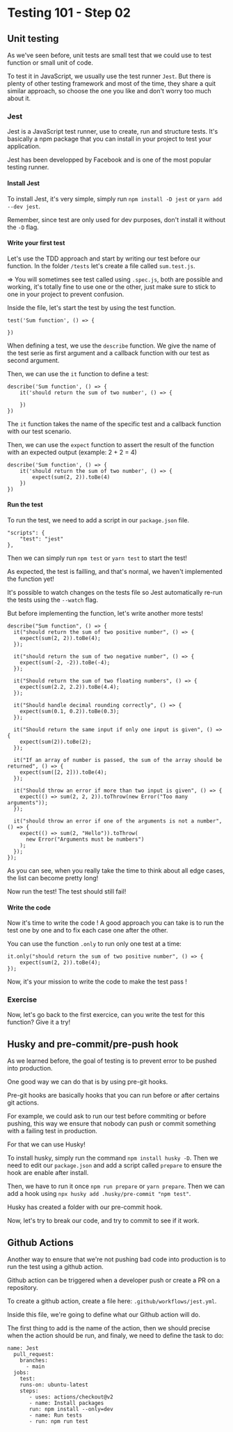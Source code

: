 # Testing 101 - Step 02

## Unit testing

As we've seen before, unit tests are small test that we could use to test function or small unit of code.

To test it in JavaScript, we usually use the test runner `Jest`. But there is plenty of other testing framework and most of the time, they share a quit similar approach, so choose the one you like and don't worry too much about it.

### Jest

Jest is a JavaScript test runner, use to create, run and structure tests. It's basically a npm package that you can install in your project to test your application.

Jest has been developped by Facebook and is one of the most popular testing runner.

#### Install Jest

To install Jest, it's very simple, simply run `npm install -D jest` or `yarn add --dev jest`.

Remember, since test are only used for dev purposes, don't install it without the `-D` flag.

#### Write your first test

Let's use the TDD approach and start by writing our test before our function. In the folder `/tests` let's create a file called `sum.test.js`.

=> You will sometimes see test called using `.spec.js`, both are possible and working, it's totally fine to use one or the other, just make sure to stick to one in your project to prevent confusion.

Inside the file, let's start the test by using the test function.

```
test('Sum function', () => {

})
```

When defining a test, we use the `describe` function. We give the name of the test serie as first argument and a callback function with our test as second argument.

Then, we can use the `it` function to define a test:

```
describe('Sum function', () => {
    it('should return the sum of two number', () => {

    })
})

```

The `it` function takes the name of the specific test and a callback function with our test scenario.

Then, we can use the `expect` function to assert the result of the function with an expected output (example: 2 + 2 = 4)

```
describe('Sum function', () => {
    it('should return the sum of two number', () => {
        expect(sum(2, 2)).toBe(4)
    })
})
```

#### Run the test

To run the test, we need to add a script in our `package.json` file.

```
"scripts": {
    "test": "jest"
},
```

Then we can simply run `npm test` or `yarn test` to start the test!

As expected, the test is failling, and that's normal, we haven't implemented the function yet!

It's possible to watch changes on the tests file so Jest automatically re-run the tests using the `--watch` flag.

But before implementing the function, let's write another more tests!

```
describe("Sum function", () => {
  it("should return the sum of two positive number", () => {
    expect(sum(2, 2)).toBe(4);
  });

  it("should return the sum of two negative number", () => {
    expect(sum(-2, -2)).toBe(-4);
  });

  it("Should return the sum of two floating numbers", () => {
    expect(sum(2.2, 2.2)).toBe(4.4);
  });

  it("Should handle decimal rounding correctly", () => {
    expect(sum(0.1, 0.2)).toBe(0.3);
  });

  it("Should return the same input if only one input is given", () => {
    expect(sum(2)).toBe(2);
  });

  it("If an array of number is passed, the sum of the array should be returned", () => {
    expect(sum([2, 2])).toBe(4);
  });

  it("Should throw an error if more than two input is given", () => {
    expect(() => sum(2, 2, 2)).toThrow(new Error("Too many arguments"));
  });

  it("should throw an error if one of the arguments is not a number", () => {
    expect(() => sum(2, "Hello")).toThrow(
      new Error("Arguments must be numbers")
    );
  });
});

```

As you can see, when you really take the time to think about all edge cases, the list can become pretty long!

Now run the test! The test should still fail!

#### Write the code

Now it's time to write the code ! A good approach you can take is to run the test one by one and to fix each case one after the other.

You can use the function `.only` to run only one test at a time:

```
it.only("should return the sum of two positive number", () => {
    expect(sum(2, 2)).toBe(4);
});

```

Now, it's your mission to write the code to make the test pass !

### Exercise

Now, let's go back to the first exercice, can you write the test for this function? Give it a try!

## Husky and pre-commit/pre-push hook

As we learned before, the goal of testing is to prevent error to be pushed into production.

One good way we can do that is by using pre-git hooks.

Pre-git hooks are basically hooks that you can run before or after certains git actions.

For example, we could ask to run our test before commiting or before pushing, this way we ensure that nobody can push or commit something with a failing test in production.

For that we can use Husky!

To install husky, simply run the command `npm install husky -D`. Then we need to edit our `package.json` and add a script called `prepare` to ensure the hook are enable after install.

Then, we have to run it once `npm run prepare` or `yarn prepare`. Then we can add a hook using `npx husky add .husky/pre-commit "npm test"`.

Husky has created a folder with our pre-commit hook.

Now, let's try to break our code, and try to commit to see if it work.

## Github Actions

Another way to ensure that we're not pushing bad code into production is to run the test using a github action.

Github action can be triggered when a developer push or create a PR on a repository.

To create a github action, create a file here: `.github/workflows/jest.yml`.

Inside this file, we're going to define what our Github action will do.

The first thing to add is the name of the action, then we should precise when the action should be run, and finaly, we need to define the task to do:

```
name: Jest
  pull_request:
    branches:
      - main
  jobs:
    test:
    runs-on: ubuntu-latest
    steps:
       - uses: actions/checkout@v2
       - name: Install packages
       run: npm install --only=dev
       - name: Run tests
       - run: npm run test
```
